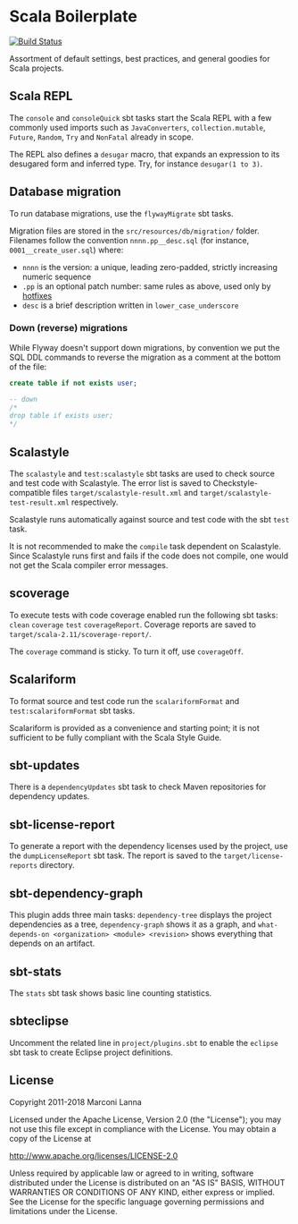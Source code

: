 Scala Boilerplate
=================

[![Build Status](https://travis-ci.org/marconilanna/scala-boilerplate.svg)](https://travis-ci.org/marconilanna/scala-boilerplate)

Assortment of default settings, best practices, and general goodies for Scala projects.

Scala REPL
----------

The `console` and `consoleQuick` sbt tasks start the Scala REPL with a few commonly used imports such as `JavaConverters`, `collection.mutable`, `Future`, `Random`, `Try` and `NonFatal` already in scope.

The REPL also defines a `desugar` macro, that expands an expression to its desugared form and inferred type. Try, for instance `desugar(1 to 3)`.

Database migration
------------------

To run database migrations, use the `flywayMigrate` sbt tasks.

Migration files are stored in the `src/resources/db/migration/` folder.
Filenames follow the convention `nnnn.pp__desc.sql` (for instance, `0001__create_user.sql`) where:

* `nnnn` is the version: a unique, leading zero-padded, strictly increasing numeric sequence
* `.pp` is an optional patch number: same rules as above, used only by [hotfixes](http://flywaydb.org/documentation/faq.html#hot-fixes)
* `desc` is a brief description written in `lower_case_underscore`

### Down (reverse) migrations

While Flyway doesn't support down migrations, by convention we put the SQL DDL commands to reverse
the migration as a comment at the bottom of the file:

``` sql
create table if not exists user;

-- down
/*
drop table if exists user;
*/
```

Scalastyle
----------

The `scalastyle` and `test:scalastyle` sbt tasks are used to check source and test code with Scalastyle.
The error list is saved to Checkstyle-compatible files `target/scalastyle-result.xml` and `target/scalastyle-test-result.xml` respectively.

Scalastyle runs automatically against source and test code with the sbt `test` task.

It is not recommended to make the `compile` task dependent on Scalastyle.
Since Scalastyle runs first and fails if the code does not compile, one would not get the Scala compiler error messages.

scoverage
---------

To execute tests with code coverage enabled run the following sbt tasks: `clean` `coverage` `test` `coverageReport`.
Coverage reports are saved to `target/scala-2.11/scoverage-report/`.

The `coverage` command is sticky. To turn it off, use `coverageOff`.

Scalariform
-----------

To format source and test code run the `scalariformFormat` and `test:scalariformFormat` sbt tasks.

Scalariform is provided as a convenience and starting point; it is not sufficient to be fully compliant with the Scala Style Guide.

sbt-updates
-----------

There is a `dependencyUpdates` sbt task to check Maven repositories for dependency updates.

sbt-license-report
------------------

To generate a report with the dependency licenses used by the project, use the `dumpLicenseReport` sbt task.
The report is saved to the `target/license-reports` directory.

sbt-dependency-graph
--------------------

This plugin adds three main tasks: `dependency-tree` displays the project dependencies as a tree, `dependency-graph` shows it as a graph, and `what-depends-on <organization> <module> <revision>` shows everything that depends on an artifact.

sbt-stats
---------

The `stats` sbt task shows basic line counting statistics.

sbteclipse
----------

Uncomment the related line in `project/plugins.sbt` to enable the `eclipse` sbt task to create Eclipse project definitions.

License
-------

Copyright 2011-2018 Marconi Lanna

Licensed under the Apache License, Version 2.0 (the "License");
you may not use this file except in compliance with the License.
You may obtain a copy of the License at

   http://www.apache.org/licenses/LICENSE-2.0

Unless required by applicable law or agreed to in writing, software
distributed under the License is distributed on an "AS IS" BASIS,
WITHOUT WARRANTIES OR CONDITIONS OF ANY KIND, either express or implied.
See the License for the specific language governing permissions and
limitations under the License.
